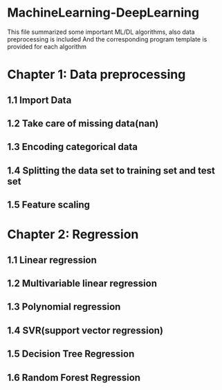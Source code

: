 # MachineLearning-DeepLearning

This file summarized some important ML/DL algorithms, also data preprocessing is included
And the corresponding program template is provided for each algorithm

# Chapter 1: Data preprocessing

   ##	1.1 Import Data
   ##	1.2 Take care of missing data(nan)
   ##	1.3 Encoding categorical data
   ##	1.4 Splitting the data set to training set and test set  
   ##	1.5 Feature scaling
	
# Chapter 2: Regression

   ##	1.1 Linear regression
   ##	1.2 Multivariable linear regression
   ##	1.3 Polynomial regression
   ##	1.4 SVR(support vector regression)
   ##	1.5 Decision Tree Regression 
   ##	1.6 Random Forest Regression

